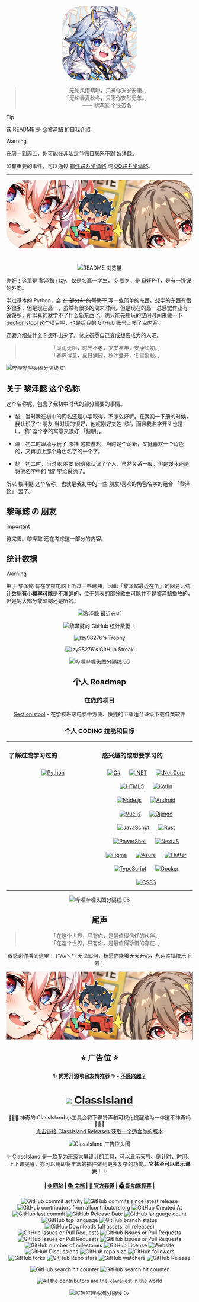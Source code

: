 <!--markdownlint-disable MD028 MD033 MD036 MD041 MD045-->

<div align="center">

<div align="center">
    <img src="assets/heart_round_cornered.png" width="200px" style="border-radius: 50px;">
</div>

> 「无论风雨晴晦，只祈你岁岁安康。」<br>
> 「无论春夏秋冬，只愿你安然无恙。」<br>
> —— 黎泽懿 个性签名

</div>

> [!TIP]
> 该 README 是 [@黎泽懿](https://github.com/lzy98276) 的自我介绍。

> [!WARNING]
>
> 在周一到周五，你可能在非法定节假日联系不到 黎泽懿。
>
> 如有重要的事件，可以通过 [邮件联系黎泽懿](mailto:lzy.12@outlook.com) 或 [QQ联系黎泽懿](https://qm.qq.com/q/xPMrlZ64lq)。

<!-- > [!CAUTION]
>
> 绫音的精神状态并不稳定，因此你可能会不定时看到绫音在部分平台异常活跃或极度兴奋，但大多数时候绫音可以自动调整回正常状态。这样的 [灵魂崩溃](#容器彼方赴尘绫音sc-和-silentcloudburst-的一切) 非绫音自身缺陷且可复原，因此一般情况下不必担心。
>
> 与绫音交流即代表你了解并接受上述内容。 -->

---

<div align="center">

<img src="assets/division_saint_cecilia.png" style="border-radius: 50px;" width="auto" height="auto">


#

![README 浏览量](https://komarev.com/ghpvc/?username=lzy98276&color=blue)

</div>

你好！这里是 黎泽懿 / lzy。仅是名高一学生，15 周岁。是 ENFP-T，是有一馁馁的外向。
<!-- 玩过 原神! 崩坏: 星穹铁道! Minecraft / 崩坏三 / 缺氧 / 地平线 5 / 欧洲卡车模拟器 / 泰坦陨落 2 / 恶魔轮盘 / 星露谷物语 / 俄罗斯钓鱼 / 未转尸变 / 传送门1/2 / 冰与火之舞 / APEX / 监狱建筑师 / 碧蓝航线 / PUPG / 王者荣耀 / 和平精英。-->

学过基本的 Python，会 ~~在 部分AI 的帮助下~~ 写一些简单的东西。想学的东西有很多很多，但是现在高一，虽然有很多的周末时间，但是现在的高一总感觉作业有一馁馁多，所以真的就学不了什么新东西了。也只能先用玩的空闲时间来做一下 [SectionIstool](https://github.com/SectionIstool/SectionIstool) 这个项目呢，也是给我的 GitHub 账号上多了点内容。

还要介绍些什么？想不出来了。总之祝愿自己变成想要成为的人吧。

<div align="center">

> 「风雨无阻，时光不老，岁岁年年，安康如初。」<br>
> 「春风得意，夏日满园，秋叶盛开，冬雪消融。」<br>

</div>

![哔哩哔哩头图分隔线 01](assets/division_bilibili_01.png)

## 关于 黎泽懿 这个名称
<div>

这个名称呢，包含了我初中时代的部分重要的事情。

- 黎：当时我在初中的网名还是小学取得，不怎么好听。在我初一下册的时候，我认识了个 朋友 当时玩的很好，他呢刚好又姓 ‘黎’，而且我名字开头也是L，‘黎’ 这个字的寓意又很好 「黎明」。

- 泽：初二时跟填写玩了 原神 这款游戏，当时是个萌新，又挺喜欢一个角色的，又再加上那个角色名字的一个字。

- 懿：初二时，当时我 朋友 同班我认识了个人，虽然关系一般，但是馁我还是将他名字中的 ‘懿’ 字给采纳了。

所以 黎泽懿 这个名称，也就是我初中的一些 朋友/喜欢的角色名字的组合 「黎泽懿」 罢了。

</div align="center">


<!-- ![哔哩哔哩头图分隔线 02](assets/division_bilibili_02.png)


![哔哩哔哩头图分隔线 03](assets/division_bilibili_03.png) -->

## 黎泽懿 の 朋友

> [!IMPORTANT]
>
> 待完善。黎泽懿 还在考虑这一部分的内容。

<!-- <div align="center">

<!-- ![哔哩哔哩头图分隔线 04](assets/division_bilibili_04.png) -->

<!-- </div> -->

## 统计数据

> [!WARNING]
> 由于 黎泽懿 有在学校电脑上听过一些歌曲，因此「黎泽懿最近在听」的网易云统计数据**有小概率可能**是不准确的，位于列表的部分歌曲可能并不是黎泽懿播放的，但是呢大部分黎泽懿还是听的。

<div align="center">

![黎泽懿 最近在听](https://netease-recent-profile.vercel.app/?id=3899071498&type=1&show_percent=1&column=2&number=10&title=黎泽懿%20最近在听&size=60)

![黎泽懿的 GitHub 统计数据！](https://github-readme-stats.vercel.app/api?username=lzy98276&&show=reviews,discussions_started,discussions_answered,prs_merged,prs_merged_percentage&show_icons=true&include_all_commits=true&custom_title=黎泽懿的%20GitHub%20统计数据！&number_format=long&theme=gradient)

![lzy98276's Trophy](https://github-profile-trophy.vercel.app/?username=lzy98276)

![lzy98276's GitHub Streak](https://github-readme-streak-stats.herokuapp.com/?user=lzy98276)

![哔哩哔哩头图分隔线 05](assets/division_bilibili_05.png)

##  个人 Roadmap

### 在做的项目

[SectionIstool](https://github.com/SectionIstool/SectionIstool) - 在学校班级电脑中方便、快捷的下载适合班级下载各类软件

### 个人 CODING 技能和目标

<table><tr><td valign="top" width="49%">

### 了解过或学习过的

<div align="center">  
<a href="https://www.python.org/" target="_blank"><img style="margin: 10px" src="https://profilinator.rishav.dev/skills-assets/python-original.svg" alt="Python" height="50" /></a>  
</div>

</td><td valign="top" width="49%">

### 感兴趣的或想要学习的

<div align="center">  
<a href="https://docs.microsoft.com/en-us/dotnet/csharp/" target="_blank"><img style="margin: 10px" src="https://profilinator.rishav.dev/skills-assets/csharp-original.svg" alt="C#" height="50" /></a>  
<a href="https://dotnet.microsoft.com/download/dotnet-framework" target="_blank"><img style="margin: 10px" src="https://profilinator.rishav.dev/skills-assets/dot-net-original-wordmark.svg" alt=".NET" height="50" /></a>  
<a href="https://dotnet.microsoft.com/download" target="_blank"><img style="margin: 10px" src="https://profilinator.rishav.dev/skills-assets/dotnetcore.png" alt=".Net Core" height="50" /></a>  
<a href="https://en.wikipedia.org/wiki/HTML5" target="_blank"><img style="margin: 10px" src="https://profilinator.rishav.dev/skills-assets/html5-original-wordmark.svg" alt="HTML5" height="50" /></a>  
<a href="https://kotlinlang.org/" target="_blank"><img style="margin: 10px" src="https://profilinator.rishav.dev/skills-assets/kotlinlang-icon.svg" alt="Kotlin" height="50" /></a>  
<a href="https://nodejs.org/" target="_blank"><img style="margin: 10px" src="https://profilinator.rishav.dev/skills-assets/nodejs-original-wordmark.svg" alt="Node.js" height="50" /></a>  
<a href="https://www.android.com/intl/en_in/" target="_blank"><img style="margin: 10px" src="https://profilinator.rishav.dev/skills-assets/android-original-wordmark.svg" alt="Android" height="50" /></a>  
<a href="https://vuejs.org/" target="_blank"><img style="margin: 10px" src="https://profilinator.rishav.dev/skills-assets/vuejs-original-wordmark.svg" alt="Vue.js" height="50" /></a>  
<a href="https://www.djangoproject.com/" target="_blank"><img style="margin: 10px" src="https://profilinator.rishav.dev/skills-assets/django-original.svg" alt="Django" height="50" /></a>  
<a href="https://www.javascript.com/" target="_blank"><img style="margin: 10px" src="https://profilinator.rishav.dev/skills-assets/javascript-original.svg" alt="JavaScript" height="50" /></a>  
<a href="https://www.rust-lang.org/" target="_blank"><img style="margin: 10px" src="https://profilinator.rishav.dev/skills-assets/rust-plain.svg" alt="Rust" height="50" /></a>  
<a href="https://docs.microsoft.com/en-us/powershell/" target="_blank"><img style="margin: 10px" src="https://profilinator.rishav.dev/skills-assets/powershell.png" alt="PowerShell" height="50" /></a>  
<a href="https://nextjs.org/" target="_blank"><img style="margin: 10px" src="https://profilinator.rishav.dev/skills-assets/nextjs.png" alt="NextJS" height="50" /></a>  
<a href="https://www.figma.com/" target="_blank"><img style="margin: 10px" src="https://profilinator.rishav.dev/skills-assets/figma-icon.svg" alt="Figma" height="50" /></a>  
<a href="https://azure.microsoft.com/en-in/" target="_blank"><img style="margin: 10px" src="https://profilinator.rishav.dev/skills-assets/microsoft_azure-icon.svg" alt="Azure" height="50" /></a>  
<a href="https://flutter.dev/" target="_blank"><img style="margin: 10px" src="https://profilinator.rishav.dev/skills-assets/flutterio-icon.svg" alt="Flutter" height="50" /></a>  
<a href="https://www.typescriptlang.org/" target="_blank"><img style="margin: 10px" src="https://profilinator.rishav.dev/skills-assets/typescript-original.svg" alt="TypeScript" height="50" /></a>  
<a href="https://www.docker.com/" target="_blank"><img style="margin: 10px" src="https://profilinator.rishav.dev/skills-assets/docker-original-wordmark.svg" alt="Docker" height="50" /></a>  
<a href="https://www.w3schools.com/css/" target="_blank"><img style="margin: 10px" src="https://profilinator.rishav.dev/skills-assets/css3-original-wordmark.svg" alt="CSS3" height="50" /></a>  
</div>

</td></tr></table>

![哔哩哔哩头图分隔线 06](assets/division_bilibili_06.png)

## 尾声

<div align="center">

> 「在这个世界，只有你，是最值得信任的伙伴。」<br>
> 「在这个世界，只有你，是最值得珍惜的存在。」<br>

很感谢你看到这里！ (\*/ω＼\*) 无论如何，祝愿你能够天天开心，永远幸福快乐下去！

![黎泽懿的 GitHub Profile 头图](assets/division_saint_cecilia.png)

</div>

<div align="center">

## ⭐ 广告位 ⭐

**✨ 优秀开源项目友情推荐 ✨ - [不感兴趣？](https://dxy.com/disease/26233/detail "很抱歉为你造成不好的浏览体验，点击这里以关闭广告。")**

# <a href="https://github.com/ClassIsland/ClassIsland"><image src="https://github.com/ClassIsland/ClassIsland/raw/master/ClassIsland/Assets/AppLogo_AppLogo.svg" height="25"/> ClassIsland</a>

🏫🧑‍🏫 神奇的 ClassIsland 小工具会将下课铃声和可视化提醒融为一体这不神奇吗 🧑‍🏫🏫<br>[点击链接 ClassIsland Releases 获取一个适合你的版本](https://github.com/ClassIsland/ClassIsland/releases)

<img src="https://github.com/user-attachments/assets/a815dd7d-8343-4da5-aee4-3f754aa297e4" alt="ClassIsland 广告位头图"><br>

✨ ClassIsland 是一款专为班级大屏设计的工具，可以显示天气、倒计时、时间、上下课提醒，亦可以用即将丰富的插件做到更多复杂的功能。**它甚至可以显示课表！** ✨

<!--markdownlint-disable-next-line MD001-->
#### | [🌐 网站](https://classisland.tech/) | [📚 文档](https://docs.classisland.tech/zh-cn/latest/) | [💬 官方频道](https://qm.qq.com/q/4NsDQKiAuQ) | [🗳 新功能投票](https://github.com/ClassIsland/voting/discussions?discussions_q=is%3Aopen+sort%3Atop) |

![GitHub commit activity](https://img.shields.io/github/commit-activity/t/ClassIsland/ClassIsland)
![GitHub commits since latest release](https://img.shields.io/github/commits-since/ClassIsland/ClassIsland/latest)
![GitHub contributors from allcontributors.org](https://img.shields.io/github/all-contributors/ClassIsland/ClassIsland)
![GitHub Created At](https://img.shields.io/github/created-at/ClassIsland/ClassIsland)
![GitHub last commit](https://img.shields.io/github/last-commit/ClassIsland/ClassIsland)
![GitHub Release Date](https://img.shields.io/github/release-date-pre/ClassIsland/ClassIsland)
![GitHub language count](https://img.shields.io/github/languages/count/ClassIsland/ClassIsland)
![GitHub top language](https://img.shields.io/github/languages/top/ClassIsland/ClassIsland)
![GitHub branch status](https://img.shields.io/github/checks-status/ClassIsland/ClassIsland/dev)
![GitHub Downloads (all assets, all releases)](https://img.shields.io/github/downloads/ClassIsland/ClassIsland/total)
![GitHub Issues or Pull Requests](https://img.shields.io/github/issues/ClassIsland/ClassIsland)
![GitHub Issues or Pull Requests](https://img.shields.io/github/issues-closed/ClassIsland/ClassIsland)
![GitHub Issues or Pull Requests](https://img.shields.io/github/issues-pr/ClassIsland/ClassIsland)
![GitHub Issues or Pull Requests](https://img.shields.io/github/issues-pr-closed/ClassIsland/ClassIsland)
![GitHub number of milestones](https://img.shields.io/github/milestones/all/ClassIsland/ClassIsland)
![GitHub License](https://img.shields.io/github/license/ClassIsland/ClassIsland)
![Website](https://img.shields.io/website?url=https%3A%2F%2Fclassisland.tech%2F)
![GitHub Discussions](https://img.shields.io/github/discussions/ClassIsland/ClassIsland)
![GitHub repo size](https://img.shields.io/github/repo-size/ClassIsland/ClassIsland)
![GitHub followers](https://img.shields.io/github/followers/ClassIsland)
![GitHub forks](https://img.shields.io/github/forks/ClassIsland/ClassIsland)
![GitHub Repo stars](https://img.shields.io/github/stars/ClassIsland/ClassIsland)
![GitHub watchers](https://img.shields.io/github/watchers/ClassIsland/ClassIsland)
![GitHub Release](https://img.shields.io/github/v/release/ClassIsland/ClassIsland?include_prereleases)

![GitHub search hit counter](https://img.shields.io/github/search/ClassIsland/ClassIsland/DryIce)
![GitHub search hit counter](https://img.shields.io/github/search/ClassIsland/ClassIsland/LyCecilion)

![All the contributors are the kawaiiest in the world](https://img.shields.io/badge/All%20the%20contributors-are%20the%20kawaiiest%20in%20the%20world-green)


![哔哩哔哩头图分隔线 07](assets/division_bilibili_07.png)

